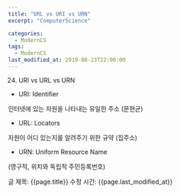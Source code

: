 ```yaml
---
title: "URL vs URI vs URN"
excerpt: "ComputerScience"

categories:
  - ModernCS
tags:
  - ModernCS
last_modified_at: 2019-08-23T22:00:00
---
```


24. URI vs URL vs URN

- URI: Identifier

인터넷에 있는 자원을 나타내는 유일한 주소 (문현균)

- URL:  Locators

자원이 어디 있는지를 알려주기 위한 규약 (집주소)

- URN: Uniform Resource Name

(영구적, 위치와 독립적 주민등록번호)

[](https://www.notion.so/6ee1b8ed43fa4cac8205d0ea9f128da2#58494e2970d749d9af512c31f4d7aa8a)

글 제목: {{page.title}}
수정 시간: {{page.last_modified_at}}
